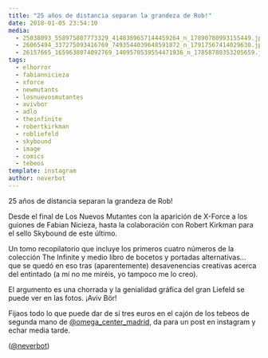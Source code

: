```yaml
---
title: "25 años de distancia separan la grandeza de Rob!"
date: 2018-01-05 23:54:10
media: 
  - 25038093_558975807773329_4148389657144459264_n_17890780993155449.jpg
  - 26065494_337275093416769_7493544039648591872_n_17917567414029630.jpg
  - 26157665_1659638074092769_1409570539554471936_n_17858780353205659.jpg
tags: 
  - elhorror
  - fabiannicieza
  - xforce
  - newmutants
  - losnuevosmutantes
  - avivbor
  - adlo
  - theinfinite
  - robertkirkman
  - robliefeld
  - skybound
  - image
  - comics
  - tebeos
template: instagram
author: neverbot
---
```


25 años de distancia separan la grandeza de Rob!


Desde el final de Los Nuevos Mutantes con la aparición de X-Force a los guiones de Fabian Nicieza, hasta la colaboración con Robert Kirkman para el sello Skybound de este último.


Un tomo recopilatorio que incluye los primeros cuatro números de la colección The Infinite y medio libro de bocetos y portadas alternativas... que se quedó en eso tras (aparentemente) desavenencias creativas acerca del entintado (a mí no me miréis, yo tampoco me lo creo).


El argumento es una chorrada y la genialidad gráfica del gran Liefeld se puede ver en las fotos. ¡Aviv Bör!


Fijaos todo lo que puede dar de sí tres euros en el cajón de los tebeos de segunda mano de [@omega_center_madrid](https://instagram.com/omega_center_madrid), da para un post en instagram y echar media tarde.


([@neverbot](https://instagram.com/neverbot))
